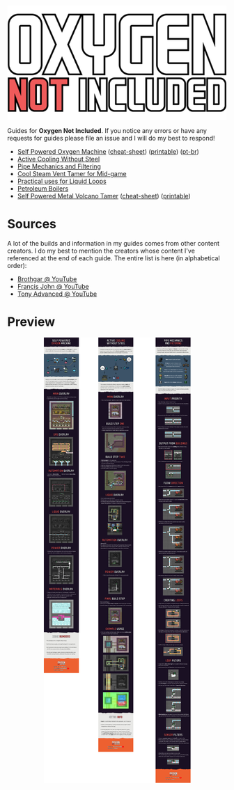 <p align="center">
  <img src="./assets/oxygen-not-includedgamelogo.png">
</p>

Guides for **Oxygen Not Included**. If you notice any errors or have any requests for guides please file an issue and I will do my best to respond!

- [Self Powered Oxygen Machine](./self-powered-oxygen-machine/self-powered-oxygen-machine.png) ([cheat-sheet](./self-powered-oxygen-machine/self-powered-oxygen-machine-cheat-sheet.png)) ([printable](./self-powered-oxygen-machine/self-powered-oxygen-machine-printable.png)) ([pt-br](./self-powered-oxygen-machine/self-powered-oxygen-machine-pt-br.png))
- [Active Cooling Without Steel](./active-cooling-without-steel.png)
- [Pipe Mechanics and Filtering](./pipe-mechanics-and-filtering.png)
- [Cool Steam Vent Tamer for Mid-game](./cool-steam-vent-tamer-for-mid-game.png)
- [Practical uses for Liquid Loops](./practical-uses-for-liquid-loops.png)
- [Petroleum Boilers](./petroleum-boilers.png)
- [Self Powered Metal Volcano Tamer](./self-powered-metal-volcano-tamer/self-powered-metal-volcano-tamer.png) ([cheat-sheet](./self-powered-metal-volcano-tamer/self-powered-metal-volcano-tamer-cheat-sheet.png)) ([printable](./self-powered-metal-volcano-tamer/self-powered-metal-volcano-tamer-printable.png))

# Sources

A lot of the builds and information in my guides comes from other content creators. I do my best to mention the creators whose content I've referenced at the end of each guide. The entire list is here (in alphabetical order):

- [Brothgar @ YouTube](https://www.youtube.com/channel/UC1BZnq-fX0Ea4ka4d8cnc0w)
- [Francis John @ YouTube](https://www.youtube.com/channel/UCk6C1z_ErW4XssWUdDSfV7Q)
- [Tony Advanced @ YouTube](https://www.youtube.com/channel/UC3LfCJ2vQi-vSP6JXLG6l5w)

# Preview

<p align="center">
  <img src="./assets/oni-guides-preview.png">
</p>

